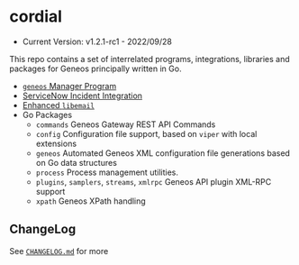 # cordial

* Current Version: v1.2.1-rc1 - 2022/09/28

This repo contains a set of interrelated programs, integrations, libraries and packages for Geneos principally written in Go.

* [`geneos` Manager Program](tools/geneos/)
* [ServiceNow Incident Integration](integrations/servicenow/)
* [Enhanced `libemail`](libraries/libemail/)
* Go Packages
  * `commands`
    Geneos Gateway REST API Commands
  * `config`
    Configuration file support, based on `viper` with local extensions
  * `geneos`
    Automated Geneos XML configuration file generations based on Go data structures
  * `process`
    Process management utilities.
  * `plugins`, `samplers`, `streams`, `xmlrpc`
    Geneos API plugin XML-RPC support
  * `xpath`
    Geneos XPath handling

## ChangeLog

See [`CHANGELOG.md`](CHANGELOG.md) for more
